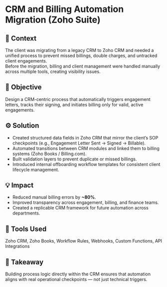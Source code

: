 # CRM and Billing Automation Migration (Zoho Suite)

## 🧩 Context
The client was migrating from a legacy CRM to Zoho CRM and needed a unified process to prevent missed billings, double charges, and untracked client engagements.  
Before the migration, billing and client management were handled manually across multiple tools, creating visibility issues.

## 🎯 Objective
Design a CRM-centric process that automatically triggers engagement letters, tracks their signing, and initiates billing only for valid, active engagements.

## ⚙️ Solution
- Created structured data fields in Zoho CRM that mirror the client’s SOP checkpoints (e.g., Engagement Letter Sent → Signed → Billable).
- Automated transitions between CRM modules and linked them to billing systems (Zoho Books / Billing.com).
- Built validation layers to prevent duplicate or missed billings.
- Introduced internal offboarding workflow templates for consistent client lifecycle management.

## 💡 Impact
- Reduced manual billing errors by **~80%**.
- Improved transparency across engagement, billing, and finance teams.
- Created a replicable CRM framework for future automation across departments.

## 🧰 Tools Used
Zoho CRM, Zoho Books, Workflow Rules, Webhooks, Custom Functions, API Integrations

## 🧠 Takeaway
Building process logic directly within the CRM ensures that automation aligns with real operational checkpoints — not just technical triggers.
